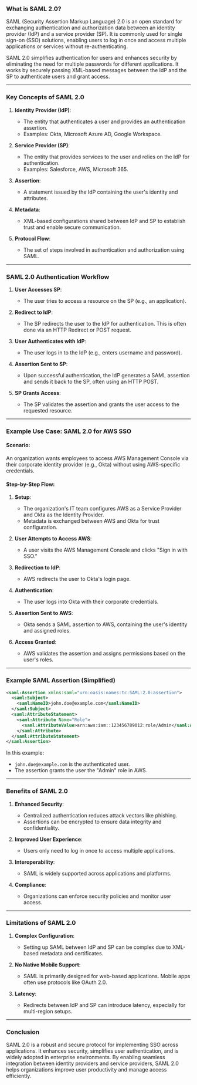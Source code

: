 ### What is SAML 2.0?

SAML (Security Assertion Markup Language) 2.0 is an open standard for exchanging authentication and authorization data between an identity provider (IdP) and a service provider (SP). It is commonly used for single sign-on (SSO) solutions, enabling users to log in once and access multiple applications or services without re-authenticating.

SAML 2.0 simplifies authentication for users and enhances security by eliminating the need for multiple passwords for different applications. It works by securely passing XML-based messages between the IdP and the SP to authenticate users and grant access.

---

### Key Concepts of SAML 2.0

1. **Identity Provider (IdP)**:
   - The entity that authenticates a user and provides an authentication assertion.
   - Examples: Okta, Microsoft Azure AD, Google Workspace.

2. **Service Provider (SP)**:
   - The entity that provides services to the user and relies on the IdP for authentication.
   - Examples: Salesforce, AWS, Microsoft 365.

3. **Assertion**:
   - A statement issued by the IdP containing the user's identity and attributes.

4. **Metadata**:
   - XML-based configurations shared between IdP and SP to establish trust and enable secure communication.

5. **Protocol Flow**:
   - The set of steps involved in authentication and authorization using SAML.

---

### SAML 2.0 Authentication Workflow

1. **User Accesses SP**:
   - The user tries to access a resource on the SP (e.g., an application).

2. **Redirect to IdP**:
   - The SP redirects the user to the IdP for authentication. This is often done via an HTTP Redirect or POST request.

3. **User Authenticates with IdP**:
   - The user logs in to the IdP (e.g., enters username and password).

4. **Assertion Sent to SP**:
   - Upon successful authentication, the IdP generates a SAML assertion and sends it back to the SP, often using an HTTP POST.

5. **SP Grants Access**:
   - The SP validates the assertion and grants the user access to the requested resource.

---

### Example Use Case: SAML 2.0 for AWS SSO

#### Scenario:
An organization wants employees to access AWS Management Console via their corporate identity provider (e.g., Okta) without using AWS-specific credentials.

#### Step-by-Step Flow:

1. **Setup**:
   - The organization's IT team configures AWS as a Service Provider and Okta as the Identity Provider.
   - Metadata is exchanged between AWS and Okta for trust configuration.

2. **User Attempts to Access AWS**:
   - A user visits the AWS Management Console and clicks "Sign in with SSO."

3. **Redirection to IdP**:
   - AWS redirects the user to Okta's login page.

4. **Authentication**:
   - The user logs into Okta with their corporate credentials.

5. **Assertion Sent to AWS**:
   - Okta sends a SAML assertion to AWS, containing the user's identity and assigned roles.

6. **Access Granted**:
   - AWS validates the assertion and assigns permissions based on the user's roles.

---

### Example SAML Assertion (Simplified)

```xml
<saml:Assertion xmlns:saml="urn:oasis:names:tc:SAML:2.0:assertion">
  <saml:Subject>
    <saml:NameID>john.doe@example.com</saml:NameID>
  </saml:Subject>
  <saml:AttributeStatement>
    <saml:Attribute Name="Role">
      <saml:AttributeValue>arn:aws:iam::123456789012:role/Admin</saml:AttributeValue>
    </saml:Attribute>
  </saml:AttributeStatement>
</saml:Assertion>
```

In this example:
- `john.doe@example.com` is the authenticated user.
- The assertion grants the user the "Admin" role in AWS.

---

### Benefits of SAML 2.0

1. **Enhanced Security**:
   - Centralized authentication reduces attack vectors like phishing.
   - Assertions can be encrypted to ensure data integrity and confidentiality.

2. **Improved User Experience**:
   - Users only need to log in once to access multiple applications.

3. **Interoperability**:
   - SAML is widely supported across applications and platforms.

4. **Compliance**:
   - Organizations can enforce security policies and monitor user access.

---

### Limitations of SAML 2.0

1. **Complex Configuration**:
   - Setting up SAML between IdP and SP can be complex due to XML-based metadata and certificates.

2. **No Native Mobile Support**:
   - SAML is primarily designed for web-based applications. Mobile apps often use protocols like OAuth 2.0.

3. **Latency**:
   - Redirects between IdP and SP can introduce latency, especially for multi-region setups.

---

### Conclusion

SAML 2.0 is a robust and secure protocol for implementing SSO across applications. It enhances security, simplifies user authentication, and is widely adopted in enterprise environments. By enabling seamless integration between identity providers and service providers, SAML 2.0 helps organizations improve user productivity and manage access efficiently.